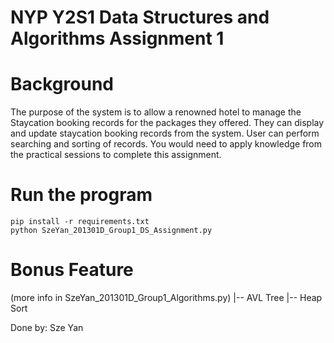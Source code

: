 # NYP Y2S1 Data Structures and Algorithms Assignment 1

# Background 
The  purpose  of  the  system  is  to  allow  a  renowned  hotel  to  manage  the  Staycation  booking records for the packages they offered. They can display and update staycation booking records from the system. User can perform searching and sorting of records. You would need to apply knowledge from the practical sessions to complete this assignment. 


# Run the program
    pip install -r requirements.txt
    python SzeYan_201301D_Group1_DS_Assignment.py


# Bonus Feature 
(more info in SzeYan_201301D_Group1_Algorithms.py)
|-- AVL Tree 
|-- Heap Sort


Done by: Sze Yan